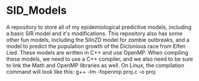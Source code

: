 # SID_Models
A repository to store all of my epidemiological predictive models, including a basic SIR model and it's modifications. This repository also has some other fun models, including the SIInZD model for zombie outbreaks, and a model to predict the population growth of the Diclonious race from Elfen Lied. These models are written in C++ and use OpenMP.
When compiling these models, we need to use a C++ compiler, and we also need to be sure to link the Math and OpenMP libraries as well. On Linux, the compilation command will look like this:
    g++ -lm -fopenmp proj.c -o proj
